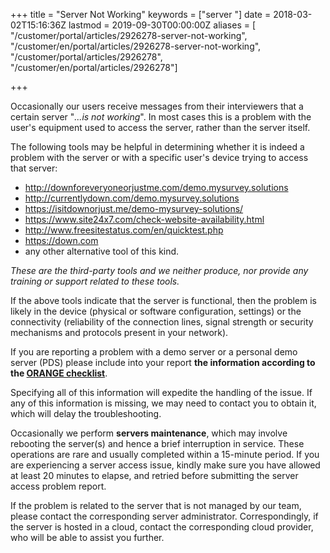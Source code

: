 ﻿+++
title = "Server Not Working"
keywords = ["server "]
date = 2018-03-02T15:16:36Z
lastmod = 2019-09-30T00:00:00Z
aliases = [
  "/customer/portal/articles/2926278-server-not-working",
  "/customer/en/portal/articles/2926278-server-not-working",
  "/customer/portal/articles/2926278",
  "/customer/en/portal/articles/2926278"]

+++

Occasionally our users receive messages from their interviewers
that a certain server "*...is not working*". In most cases this 
is a problem with the user's equipment used to access the server, 
rather than the server itself.  
  
The following tools may be helpful in determining whether it is 
indeed a problem with the server or with a specific user's device 
trying to access that server:

- <http://downforeveryoneorjustme.com/demo.mysurvey.solutions>
- <http://currentlydown.com/demo.mysurvey.solutions>  
- <https://isitdownorjust.me/demo-mysurvey-solutions/>
- <https://www.site24x7.com/check-website-availability.html>  
- <http://www.freesitestatus.com/en/quicktest.php>  
- <https://down.com>
- any other alternative tool of this kind.

*These are the third-party tools and we neither produce, nor provide 
any training or support related to these tools.*  
  
If the above tools indicate that the server is functional, then the
problem is likely in the device (physical or software configuration, 
settings) or the connectivity (reliability of the connection lines, 
signal strength or security mechanisms and protocols present in your
network).
  
If you are reporting a problem with a demo server or a personal demo 
server (PDS) please include into your report <span class="underline">
**the information according to the [ORANGE checklist](/faq/issue-reporting/#orange)**</span>.

Specifying all of this information will expedite the handling of
the issue. If any of this information is missing, we may need to contact
you to obtain it, which will delay the troubleshooting.  
  
Occasionally we perform **servers maintenance**, which may involve
rebooting the server(s) and hence a brief interruption in service. These
operations are rare and usually completed within a 15-minute period. If
you are experiencing a server access issue, kindly make sure you have
allowed at least 20 minutes to elapse, and retried before submitting the
server access problem report.  
  
If the problem is related to the server that is not managed by our team,
please contact the corresponding server administrator. Correspondingly,
if the server is hosted in a cloud, contact the corresponding cloud 
provider, who will be able to assist you further.

